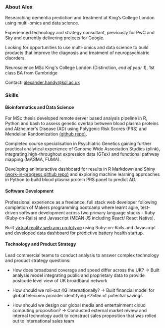 ### About Alex  

Researching dementia prediction and treatment at King’s College London using multi-omics and data science.  

Experienced technology and strategy consultant, previously for PwC and Sky and currently delivering projects for Google.  

Looking for opportunities to use multi-omics and data science to build products that improve the diagnosis and treatment of neuropsychiatric disorders.  

Neuroscience MSc King's College London (Distinction, *end of year 1*), 1st class BA from Cambridge

Contact: alexander.handy@kcl.ac.uk 

### Skills

#### Bioinformatics and Data Science

For MSc thesis developed remote server based analysis pipeline in R, Python and bash to assess genetic overlap between blood plasma proteins and Alzheimer's Disease (AD) using Polygenic Risk Scores (PRS) and Mendelian Randomization [(github repo)](https://github.com/AlexHandy1/ad-genetic-overlap-analysis).  

Completed course specialisation in Psychiatric Genetics gaining further practical analytical experience of Genome Wide Association Studies (plink), integrating high-throughout expression data (GTex) and functional pathway mapping (MAGMA, FUMA).  

Developing an interactive dashboard for results in R Markdown and Shiny [(work-in-progress github repo)](https://github.com/AlexHandy1/ad-genetic-overlap-web) and exploring machine learning approaches in Python to build blood plasma protein PRS panel to predict AD.  
    
        

#### Software Development

Professional experience as a freelance, full stack web developer following completion of Makers programming bootcamp where learnt agile, test-driven software development across two primary language stacks - Ruby (Ruby-on-Rails) and Javascript (MEAN JS including React/ React Native).  

Built [virtual reality web app prototype](https://github.com/AlexHandy1/vsportr-web-prototype) using Ruby-on-Rails and Javascript and developed data dashboard for predictive battery health startup.  

    
    
#### Technology and Product Strategy

Lead commercial teams to conduct analysis to answer complex technology and product strategy questions:       
* How does broadband coverage and speed differ across the UK? -> Built analysis model integrating public and proprietary data to provide postcode level view of UK broadband network  

* How should we roll-out 4G internationally? -> Built financial model for global telecoms provider identifying £750m of potential savings  

* How should we design our global media and entertainment cloud computing proposition? -> Conducted external market review and internal technology audit to construct sales proposition that was rolled out to international sales team 